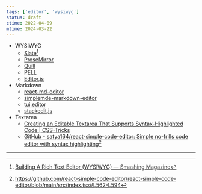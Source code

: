 ```yaml
---
tags: ['editor', 'wysiwyg']
status: draft
ctime: 2022-04-09
mtime: 2024-03-22
---
```


- WYSIWYG
  - [Slate](https://docs.slatejs.org/walkthroughs/01-installing-slate)[^181-1]
  - [ProseMirror](https://github.com/ProseMirror/prosemirror)
  - [Quill](https://quilljs.com/docs/quickstart/)
  - [PELL](https://jaredreich.com/pell/)
  - [Editor.js](https://editorjs.io/)
- Markdown
  - [react-md-editor](https://github.com/uiwjs/react-md-editor)
  - [simplemde-markdown-editor](https://github.com/sparksuite/simplemde-markdown-editor)
  - [tui.editor](https://github.com/nhn/tui.editor)
  - [stackedit.js](https://github.com/benweet/stackedit.js)
- Textarea
  - [Creating an Editable Textarea That Supports Syntax-Highlighted Code | CSS-Tricks](https://css-tricks.com/creating-an-editable-textarea-that-supports-syntax-highlighted-code/)
  - [GitHub - satya164/react-simple-code-editor: Simple no-frills code editor with syntax highlighting](https://github.com/satya164/react-simple-code-editor)[^181-2]

---

[^181-1]: [Building A Rich Text Editor (WYSIWYG) — Smashing Magazine](https://www.smashingmagazine.com/2021/05/building-wysiwyg-editor-javascript-slatejs/)
[^181-2]: https://github.com/react-simple-code-editor/react-simple-code-editor/blob/main/src/index.tsx#L562-L594